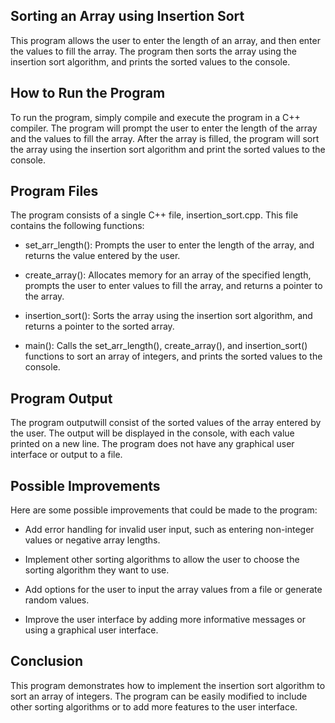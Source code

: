 ## Sorting an Array using Insertion Sort

This program allows the user to enter the length of an array, and then enter the values to fill the array. The program then sorts the array using the insertion sort algorithm, and prints the sorted values to the console.

## How to Run the Program

To run the program, simply compile and execute the program in a C++ compiler. The program will prompt the user to enter the length of the array and the values to fill the array. After the array is filled, the program will sort the array using the insertion sort algorithm and print the sorted values to the console.

## Program Files

The program consists of a single C++ file, insertion_sort.cpp. This file contains the following functions:

* set_arr_length(): Prompts the user to enter the length of the array, and returns the value entered by the user.

* create_array(): Allocates memory for an array of the specified length, prompts the user to enter values to fill the array, and returns a pointer to the array.

* insertion_sort(): Sorts the array using the insertion sort algorithm, and returns a pointer to the sorted array.

* main(): Calls the set_arr_length(), create_array(), and insertion_sort() functions to sort an array of integers, and prints the sorted values to the console.

## Program Output

The program outputwill consist of the sorted values of the array entered by the user. The output will be displayed in the console, with each value printed on a new line. The program does not have any graphical user interface or output to a file.

## Possible Improvements

Here are some possible improvements that could be made to the program:

* Add error handling for invalid user input, such as entering non-integer values or negative array lengths.

* Implement other sorting algorithms to allow the user to choose the sorting algorithm they want to use.

* Add options for the user to input the array values from a file or generate random values.

* Improve the user interface by adding more informative messages or using a graphical user interface.

## Conclusion

This program demonstrates how to implement the insertion sort algorithm to sort an array of integers. The program can be easily modified to include other sorting algorithms or to add more features to the user interface.
